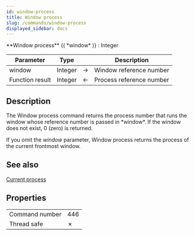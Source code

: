 ```yaml
---
id: window-process
title: Window process
slug: /commands/window-process
displayed_sidebar: docs
---
```


<!--REF #_command_.Window process.Syntax-->**Window process** {( *window* )} : Integer<!-- END REF-->
<!--REF #_command_.Window process.Params-->
| Parameter | Type |  | Description |
| --- | --- | --- | --- |
| window | Integer | &#8594;  | Window reference number |
| Function result | Integer | &#8592; | Process reference number |

<!-- END REF-->

## Description 

<!--REF #_command_.Window process.Summary-->The Window process command returns the process number that runs the window whose reference number is passed in *window*.<!-- END REF--> If the window does not exist, 0 (zero) is returned.

If you omit the *window* parameter, Window process returns the process of the current frontmost window.

## See also 

[Current process](current-process.md)  

## Properties

|  |  |
| --- | --- |
| Command number | 446 |
| Thread safe | &cross; |


